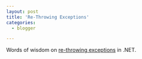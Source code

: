 ```yaml
---
layout: post
title: 'Re-Throwing Exceptions'
categories:
  - blogger

---
```


Words of wisdom on <a href="http://dotnetguy.techieswithcats.com/archives/004118.shtml">re-throwing exceptions</a> in .NET.
